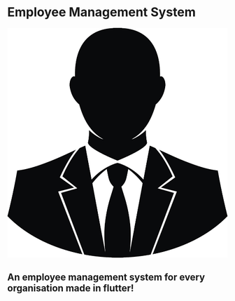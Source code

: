 <H1> Employee Management System</H1>

<img src="./assets/icon/logo.jpg">

<H2>An employee management system for every organisation made in flutter!</H2>
